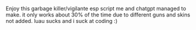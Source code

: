 Enjoy this garbage killer/vigilante esp script me and chatgpt managed to make. it only works about 30% of the time due to different guns and skins not added. 
luau sucks and i suck at coding :)

